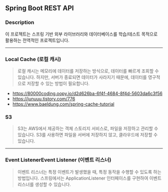 ## Spring Boot REST API

### Description

이 프로젝트는 스프링 기반 외부 라이브러리와 데이터베이스를 학습/테스트 목적으로 활용하는 전역적인 프로젝트입니다.


-----

### Local Cache (로컬 캐시)

> 로컬 캐시는 메모리에 데이터를 저장하는 방식으로, 데이터를 빠르게 조회할 수 있습니다. 하지만, 서버가 종료되면 데이터가 사라지기 때문에, 데이터를 영구적으로 저장할 수 있는 방법이 필요합니다.

- https://80000coding.oopy.io/d2d626ba-6f4f-4684-8f4d-5603da6c3f56
- https://junuuu.tistory.com/776
- https://www.baeldung.com/spring-cache-tutorial

### S3 

> S3는 AWS에서 제공하는 객체 스토리지 서비스로, 파일을 저장하고 관리할 수 있습니다. S3를 사용하면 파일을 서버에 저장하지 않고, 클라우드에 저장할 수 있습니다.

----

### Event ListenerEvent Listener (이벤트 리스너)

> 이벤트 리스너는 특정 이벤트가 발생했을 때, 특정 동작을 수행할 수 있도록 하는 방법입니다. 스프링에서는 ApplicationListener 인터페이스를 구현하여 이벤트 리스너를 생성할 수 있습니다.
